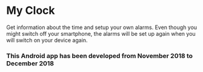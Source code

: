 # My Clock

Get information about the time and setup your own alarms.
Even though you might switch off your smartphone, the alarms will be set up again when you will switch on your device again.

### This Android app has been developed from November 2018 to December 2018
